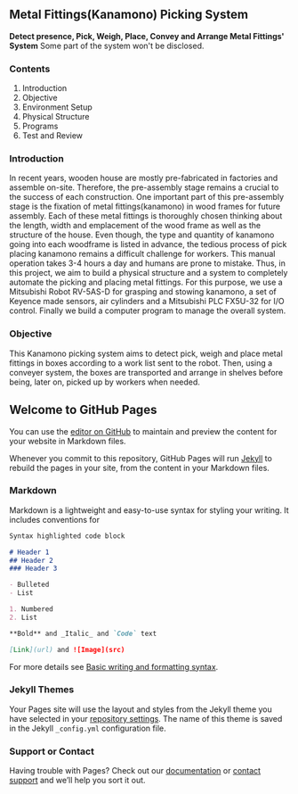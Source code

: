 ## Metal Fittings(Kanamono) Picking System

**Detect presence, Pick, Weigh, Place, Convey and Arrange Metal Fittings' System**
Some part of the system won't be disclosed. 

### Contents

1. Introduction 
2. Objective
3. Environment Setup
4. Physical Structure
5. Programs
6. Test and Review

### Introduction

  In recent years, wooden house are mostly pre-fabricated in factories and assemble on-site.
Therefore, the pre-assembly stage remains a crucial to the success of each construction. One important part of this pre-assembly stage is the fixation of metal fittings(kanamono) in wood frames for future assembly. Each of these metal fittings is thoroughly chosen thinking about the length, width and emplacement of the wood frame as well as the structure of the house. Even though, the type and quantity of kanamono going into each woodframe is listed in advance, the tedious process of pick placing kanamono remains a difficult challenge for workers. This manual operation takes 3-4 hours a day and humans are prone to mistake. 
  Thus, in this project, we aim to build a physical structure and a system to completely automate the picking and placing metal fittings. For this purpose, we use a Mitsubishi Robot RV-5AS-D for grasping and stowing kanamono, a set of Keyence made sensors, air cylinders and a Mitsubishi PLC FX5U-32 for I/O control. Finally we build a computer program to manage the overall system.


### Objective

This Kanamono picking system aims to detect pick, weigh and place metal fittings in boxes according to a work list sent to the robot. Then, using a conveyer system, the boxes are transported and arrange in shelves before being, later on, picked up by workers when needed. <br>


## Welcome to GitHub Pages

You can use the [editor on GitHub](https://github.com/Kzoz/picking-robot/edit/main/docs/index.md) to maintain and preview the content for your website in Markdown files.

Whenever you commit to this repository, GitHub Pages will run [Jekyll](https://jekyllrb.com/) to rebuild the pages in your site, from the content in your Markdown files.

### Markdown

Markdown is a lightweight and easy-to-use syntax for styling your writing. It includes conventions for

```markdown
Syntax highlighted code block

# Header 1
## Header 2
### Header 3

- Bulleted
- List

1. Numbered
2. List

**Bold** and _Italic_ and `Code` text

[Link](url) and ![Image](src)
```

For more details see [Basic writing and formatting syntax](https://docs.github.com/en/github/writing-on-github/getting-started-with-writing-and-formatting-on-github/basic-writing-and-formatting-syntax).

### Jekyll Themes

Your Pages site will use the layout and styles from the Jekyll theme you have selected in your [repository settings](https://github.com/Kzoz/picking-robot/settings/pages). The name of this theme is saved in the Jekyll `_config.yml` configuration file.

### Support or Contact

Having trouble with Pages? Check out our [documentation](https://docs.github.com/categories/github-pages-basics/) or [contact support](https://support.github.com/contact) and we’ll help you sort it out.
